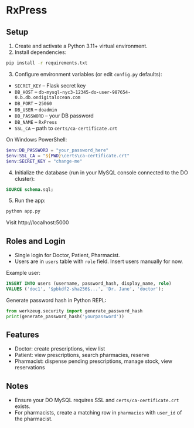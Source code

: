 # RxPress

## Setup

1. Create and activate a Python 3.11+ virtual environment.
2. Install dependencies:

```bash
pip install -r requirements.txt
```

3. Configure environment variables (or edit `config.py` defaults):

- `SECRET_KEY` – Flask secret key
- `DB_HOST` – `db-mysql-nyc3-12345-do-user-987654-0.b.db.ondigitalocean.com`
- `DB_PORT` – `25060`
- `DB_USER` – `doadmin`
- `DB_PASSWORD` – your DB password
- `DB_NAME` – `RxPress`
- `SSL_CA` – path to `certs/ca-certificate.crt`

On Windows PowerShell:

```powershell
$env:DB_PASSWORD = "your_password_here"
$env:SSL_CA = "${PWD}\certs\ca-certificate.crt"
$env:SECRET_KEY = "change-me"
```

4. Initialize the database (run in your MySQL console connected to the DO cluster):

```sql
SOURCE schema.sql;
```

5. Run the app:

```bash
python app.py
```

Visit http://localhost:5000

## Roles and Login
- Single login for Doctor, Patient, Pharmacist.
- Users are in `users` table with `role` field. Insert users manually for now.

Example user:

```sql
INSERT INTO users (username, password_hash, display_name, role)
VALUES ('doc1', '$pbkdf2-sha256$...', 'Dr. Jane', 'doctor');
```

Generate password hash in Python REPL:

```python
from werkzeug.security import generate_password_hash
print(generate_password_hash('yourpassword'))
```

## Features
- Doctor: create prescriptions, view list
- Patient: view prescriptions, search pharmacies, reserve
- Pharmacist: dispense pending prescriptions, manage stock, view reservations

## Notes
- Ensure your DO MySQL requires SSL and `certs/ca-certificate.crt` exists.
- For pharmacists, create a matching row in `pharmacies` with `user_id` of the pharmacist.
